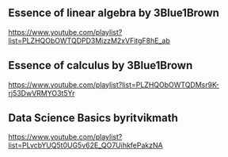##  Essence of linear algebra by 3Blue1Brown

https://www.youtube.com/playlist?list=PLZHQObOWTQDPD3MizzM2xVFitgF8hE_ab

##  Essence of calculus by 3Blue1Brown

https://www.youtube.com/playlist?list=PLZHQObOWTQDMsr9K-rj53DwVRMYO3t5Yr

## Data Science Basics byritvikmath

https://www.youtube.com/playlist?list=PLvcbYUQ5t0UG5v62E_QO7UihkfePakzNA
